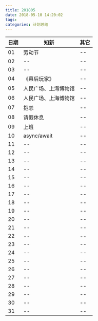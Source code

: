 ```yaml
---
title: 201805
date: 2018-05-10 14:20:02
tags:
categories: 计划总结
---
```



|日期|知新|其它|
|---|---|---|
|01|劳动节|--|
|02|--|--|
|03|--|--|
|04|《幕后玩家》|--|
|05|人民广场、上海博物馆|--|
|06|人民广场、上海博物馆|--|
|07|抱恙|--|
|08|请假休息|--|
|09|上班|--|
|10|async/await|--|
|11|--|--|
|12|--|--|
|13|--|--|
|14|--|--|
|15|--|--|
|16|--|--|
|17|--|--|
|18|--|--|
|19|--|--|
|20|--|--|
|21|--|--|
|22|--|--|
|23|--|--|
|24|--|--|
|25|--|--|
|26|--|--|
|27|--|--|
|28|--|--|
|29|--|--|
|30|--|--|
|31|--|--|